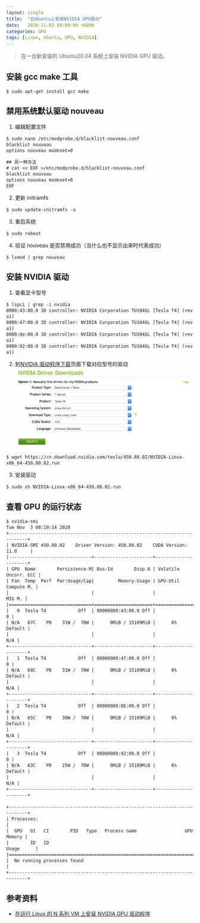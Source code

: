 ```yaml
---
layout: single
title:  "在Ubuntu上安装NVIDIA GPU驱动"
date:   2020-11-03 00:00:00 +0800
categories: GPU
tags: [Linux, Ubuntu, GPU, NVIDIA]
---
```


> 在一台新安装的 Ubuntu20.04 系统上安装 NVIDIA GPU 驱动。

## 安装 gcc make 工具
```shell
$ sudo apt-get install gcc make
```

## 禁用系统默认驱动 nouveau
1. 编辑配置文件
```shell
$ sudo nano /etc/modprobe.d/blacklist-nouveau.conf
blacklist nouveau
options nouveau modeset=0
```
```shell
## 另一种方法
# cat << EOF >/etc/modprobe.d/blacklist-nouveau.conf
blacklist nouveau
options nouveau modeset=0
EOF
```

2. 更新 initramfs
```shell
$ sudo update-initramfs -u
```

3. 重启系统
```shell
$ sudo reboot
```

4. 验证 nouveau 是否禁用成功（当什么也不显示出来时代表成功）
```shell
$ lsmod | grep nouveau
```

## 安装 NVIDIA 驱动
1. 查看显卡型号 
```shell
$ lspci | grep -i nvidia
0000:43:00.0 3D controller: NVIDIA Corporation TU104GL [Tesla T4] (rev a1)
0000:47:00.0 3D controller: NVIDIA Corporation TU104GL [Tesla T4] (rev a1)
0000:8e:00.0 3D controller: NVIDIA Corporation TU104GL [Tesla T4] (rev a1)
0000:92:00.0 3D controller: NVIDIA Corporation TU104GL [Tesla T4] (rev a1)
```

2. 到[NVIDIA 驱动程序下载]页面下载对应型号的驱动
![](/images/2020/nvidia-driver-download.png)
```shell
$ wget https://cn.download.nvidia.com/tesla/450.80.02/NVIDIA-Linux-x86_64-450.80.02.run
```

3. 安装驱动
```shell
$ sudo sh NVIDIA-Linux-x86_64-450.80.02.run
```

## 查看 GPU 的运行状态
```shell
$ nvidia-smi
Tue Nov  3 08:10:14 2020       
+-----------------------------------------------------------------------------+
| NVIDIA-SMI 450.80.02    Driver Version: 450.80.02    CUDA Version: 11.0     |
|-------------------------------+----------------------+----------------------+
| GPU  Name        Persistence-M| Bus-Id        Disp.A | Volatile Uncorr. ECC |
| Fan  Temp  Perf  Pwr:Usage/Cap|         Memory-Usage | GPU-Util  Compute M. |
|                               |                      |               MIG M. |
|===============================+======================+======================|
|   0  Tesla T4            Off  | 00000000:43:00.0 Off |                    0 |
| N/A   67C    P0    31W /  70W |      0MiB / 15109MiB |      0%      Default |
|                               |                      |                  N/A |
+-------------------------------+----------------------+----------------------+
|   1  Tesla T4            Off  | 00000000:47:00.0 Off |                    0 |
| N/A   68C    P0    31W /  70W |      0MiB / 15109MiB |      0%      Default |
|                               |                      |                  N/A |
+-------------------------------+----------------------+----------------------+
|   2  Tesla T4            Off  | 00000000:8E:00.0 Off |                    0 |
| N/A   65C    P0    30W /  70W |      0MiB / 15109MiB |      0%      Default |
|                               |                      |                  N/A |
+-------------------------------+----------------------+----------------------+
|   3  Tesla T4            Off  | 00000000:92:00.0 Off |                    0 |
| N/A   63C    P0    25W /  70W |      0MiB / 15109MiB |      6%      Default |
|                               |                      |                  N/A |
+-------------------------------+----------------------+----------------------+
                                                                               
+-----------------------------------------------------------------------------+
| Processes:                                                                  |
|  GPU   GI   CI        PID   Type   Process name                  GPU Memory |
|        ID   ID                                                   Usage      |
|=============================================================================|
|  No running processes found                                                 |
+-----------------------------------------------------------------------------+
```

[NVIDIA 驱动程序下载]: https://www.nvidia.cn/Download/index.aspx?lang=cn

## 参考资料
* [在运行 Linux 的 N 系列 VM 上安装 NVIDIA GPU 驱动程序](https://docs.azure.cn/zh-cn/virtual-machines/linux/n-series-driver-setup)
